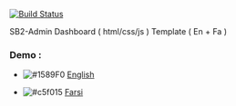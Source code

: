 [![Build Status](https://files.ariadata.co/file/ariadata_logo.png)](https://ariadata.co)

SB2-Admin Dashboard ( html/css/js ) Template ( En + Fa )

### Demo :

- ![#1589F0](https://placehold.it/15/1589F0/000000?text=+) [English](https://mehrdad.ariadata.co/work/themes/SB2_Admin-Fa_En/en/index.html)

- ![#c5f015](https://placehold.it/15/267F00/000000?text=+) [Farsi](https://mehrdad.ariadata.co/work/themes/SB2_Admin-Fa_En/fa/index.html)

